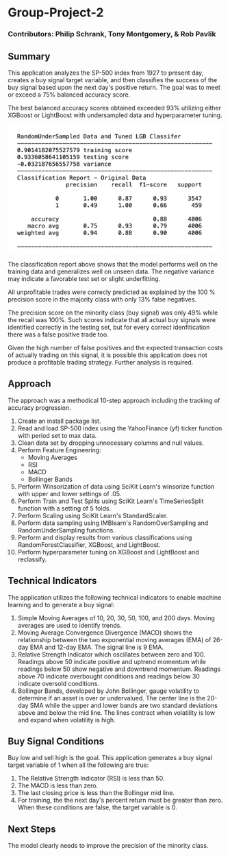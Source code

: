 # Group-Project-2

### Contributors: Philip Schrank, Tony Montgomery, & Rob Pavlik

## Summary

This application analyzes the SP-500 index from 1927 to present day, creates a buy signal target variable, and then classifies the success of the buy signal based upon the next day's positive return. The goal was to meet or exceed a 75% balanced accuracy score. 

The best balanced accuracy scores obtained exceeded 93% utilizing either XGBoost or LightBoost with undersampled data and hyperparameter tuning. 

<img src="Resources/rus_lgb_classification_report.png" width="500" height="300">

The classification report above shows that the model performs well on the training data and generalizes well on unseen data. The negative variance may indicate a favorable test set or slight underfitting. 

All unprofitable trades were correcly predicted as explained by the 100 % precision score in the majority class with only 13% false negatives.

The precision score on the minority class (buy signal) was only 49% while the recall was 100%. Such scores indicate that all actual buy signals were identified correctly in the testing set, but for every correct idenfitication there was a false positive trade too. 

Given the high number of false positives and the expected transaction costs of actually trading on this signal, it is possible this application does not produce a profitable trading strategy. Further analysis is required. 

## Approach

The approach was a methodical 10-step approach including the tracking of accuracy progression.

1) Create an install package list.
2) Read and load SP-500 index using the YahooFinance (yf) ticker function with period set to max data.
3) Clean data set by dropping unnecessary columns and null values.
4) Perform Feature Engineering:
   - Moving Averages
   - RSI
   - MACD
   - Bollinger Bands
5) Perform Winsorization of data using SciKit Learn's winsorize function with upper and lower settings of .05.
6) Perform Train and Test Splits using SciKit Learn's TimeSeriesSplit function with a setting of 5 folds.
7) Perform Scaling using SciKit Learn's StandardScaler.
8) Perform data sampling using IMBlearn's RandomOverSampling and RandomUnderSampling functions.
9) Perform and display results from various classifications using RandomForestClassifier, XGBoost, and LightBoost. 
10) Perform hyperparameter tuning on XGBoost and LightBoost and reclassify.


## Technical  Indicators
The application utilizes the following technical indicators to enable machine learning and to generate a buy signal:
1. Simple Moving Averages of 10, 20, 30, 50, 100, and 200 days. Moving averages are used to identify trends.
2. Moving Average Convergence Divergence (MACD) shows the relationship between the two exponential moving averages (EMA) of 26-day EMA and 12-day EMA. The signal line is 9 EMA.
3. Relative Strength Indicator which oscillates between zero and 100. Readings above 50 indicate positive and uptrend momentum while readings below 50 show negative and downtrend momentum. Readings above 70 indicate overbought conditions and readings below 30 indicate oversold conditions.
4. Bollinger Bands, developed by John Bollinger, gauge volatility to determine if an asset is over or undervalued. The center line is the 20-day SMA while the upper and lower bands are two standard deviations above and below the mid line. The lines contract when volatility is low and expand when volatility is high.

## Buy Signal Conditions
Buy low and sell high is the goal. This application generates a buy signal target variable of 1 when all the following are true:
1. The Relative Strength Indicator (RSI) is less than 50.
2. The MACD is less than zero.
3. The last closing price is less than the Bollinger mid line.
4. For training, the the next day's percent return must be greater than zero.
When these conditions are false, the target variable is 0.

## Next Steps

The model clearly needs to improve the precision of the minority class. 